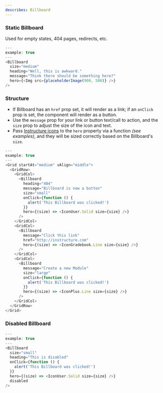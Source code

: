 ```yaml
---
describes: Billboard
---
```

### Static Billboard
Used for empty states, 404 pages, redirects, etc.

```js
---
example: true
---
<Billboard
  size="medium"
  heading="Well, this is awkward."
  message="Think there should be something here?"
  hero={<Img src={placeholderImage(900, 500)} />}
/>
```

### Structure

- If Billboard has an `href` prop set, it will render as a link;
if an `onClick` prop is set, the component will render as a button.
- Use the `message` prop for your link or button text/call to action, and
the `size` prop to adjust the size of the icon and text.
- Pass [Instructure icons](#icons-react) to the `hero` property via a function
_(see examples)_, and they will be sized correctly based on the Billboard's
`size`.

```js
---
example: true
---
<Grid startAt="medium" vAlign="middle">
  <GridRow>
    <GridCol>
      <Billboard
        heading="404"
        message="Billboard is now a button"
        size="small"
        onClick={function () {
          alert('This Billboard was clicked!')
        }}
        hero={(size) => <IconUser.Solid size={size} />}
      />
    </GridCol>
    <GridCol>
      <Billboard
        message="Click this link"
        href="http://instructure.com"
        hero={(size) => <IconGradebook.Line size={size} />}
      />
    </GridCol>
    <GridCol>
      <Billboard
        message="Create a new Module"
        size="large"
        onClick={function () {
          alert('This Billboard was clicked!')
        }}
        hero={(size) => <IconPlus.Line size={size} />}
      />
    </GridCol>
  </GridRow>
</Grid>
```


### Disabled Billboard
```js
---
example: true
---
<Billboard
  size="small"
  heading="This is disabled"
  onClick={function () {
    alert('This Billboard was clicked!')
  }}
  hero={(size) => <IconUser.Solid size={size} />}
  disabled
/>
```
